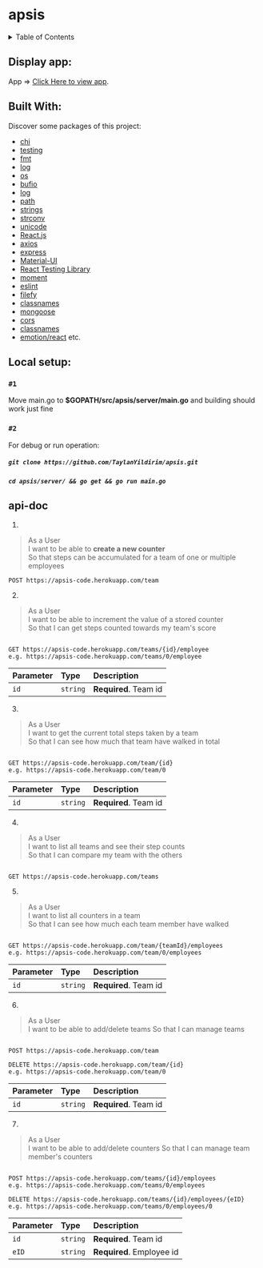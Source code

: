 # apsis
 <!-- TABLE OF CONTENTS -->
<details>
  <summary>Table of Contents</summary>
  <ol> 
    <li><a href="#run">Built with</a></li>
    <li><a href="#run">How to run app locally</a></li>  
     <li><a href="#api-doc">API doc</a></li>  
      <li><a href="#run">Postman results</a></li>  
  </ol>
</details>

## Display app:

 App => [Click Here to view app](https://apsis-code.herokuapp.com/).

## Built With:

Discover some packages of this project:

* [chi](https://pkg.go.dev/github.com/go-chi/chi/v5)
* [testing](https://pkg.go.dev/testing)
* [fmt](https://pkg.go.dev/fmt)
* [log](https://pkg.go.dev/log)
* [os](https://pkg.go.dev/os)
* [bufio](https://pkg.go.dev/bufio)
* [log](https://pkg.go.dev/log)
* [path](https://pkg.go.dev/path)
* [strings](https://pkg.go.dev/strings)
* [strconv](https://pkg.go.dev/strconv)
* [unicode](https://pkg.go.dev/unicode)
* [React.js](https://reactjs.org/)
* [axios](https://www.npmjs.com/package/)
* [express](https://www.npmjs.com/package/express)
* [Material-UI](https://www.npmjs.com/package/@material-ui/core/)
* [React Testing Library](https://www.npmjs.com/package/@testing-library/react)
* [moment](https://www.npmjs.com/package/moment)
* [eslint](https://www.npmjs.com/package/eslint)
* [filefy](https://www.npmjs.com/package/filefy)
* [classnames](https://www.npmjs.com/package/classnames)
* [mongoose](https://www.npmjs.com/package/mongoose)
* [cors](https://www.npmjs.com/package/cors)
* [classnames](https://www.npmjs.com/package/classnames)
* [emotion/react](https://www.npmjs.com/package/@emotion/react) etc.

## Local setup:
### `#1`
Move main.go to **$GOPATH/src/apsis/server/main.go** and building should work just fine

### `#2`
For debug or run operation:
##### `git clone https://github.com/TaylanYildirim/apsis.git`
##### `cd apsis/server/ && go get && go run main.go`

## api-doc

1.
> As a User\
> I want to be able to **create a new counter**\
> So that steps can be accumulated for a team of one or multiple employees

```http
POST https://apsis-code.herokuapp.com/team

```

2.
> As a User\
> I want to be able to increment the value of a stored counter\
> So that I can get steps counted towards my team's score

```http

GET https://apsis-code.herokuapp.com/teams/{id}/employee
e.g. https://apsis-code.herokuapp.com/teams/0/employee

```

| Parameter | Type | Description |
| :--- | :--- | :--- |
| `id` | `string` | **Required**. Team id |


3.
> As a User\
> I want to get the current total steps taken by a team\
> So that I can see how much that team have walked in total
```http

GET https://apsis-code.herokuapp.com/team/{id}
e.g. https://apsis-code.herokuapp.com/team/0

```

| Parameter | Type | Description |
| :--- | :--- | :--- |
| `id` | `string` | **Required**. Team id |

4.
> As a User\
> I want to list all teams and see their step counts\
> So that I can compare my team with the others
```http

GET https://apsis-code.herokuapp.com/teams

```

5.
> As a User\
> I want to list all counters in a team\
> So that I can see how much each team member have walked
```http

GET https://apsis-code.herokuapp.com/team/{teamId}/employees
e.g. https://apsis-code.herokuapp.com/team/0/employees

```
| Parameter | Type | Description |
| :--- | :--- | :--- |
| `id` | `string` | **Required**. Team id |

6.
> As a User\
> I want to be able to add/delete teams
> So that I can manage teams
```http

POST https://apsis-code.herokuapp.com/team

DELETE https://apsis-code.herokuapp.com/team/{id}
e.g. https://apsis-code.herokuapp.com/team/0

```
| Parameter | Type | Description |
| :--- | :--- | :--- |
| `id` | `string` | **Required**. Team id |
7.
> As a User\
> I want to be able to add/delete counters
> So that I can manage team member's counters
```http

POST https://apsis-code.herokuapp.com/teams/{id}/employees
e.g. https://apsis-code.herokuapp.com/teams/0/employees

DELETE https://apsis-code.herokuapp.com/teams/{id}/employees/{eID}
e.g. https://apsis-code.herokuapp.com/teams/0/employees/0

```

| Parameter | Type | Description |
| :--- | :--- | :--- |
| `id` | `string` | **Required**. Team id |
| `eID` | `string` | **Required**. Employee id |

